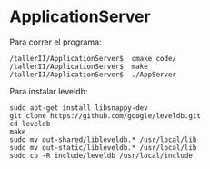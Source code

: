 # ApplicationServer

Para correr el programa:

```
/tallerII/ApplicationServer$  cmake code/
/tallerII/ApplicationServer$  make
/tallerII/ApplicationServer$  ./AppServer
```

Para instalar leveldb:

```
sudo apt-get install libsnappy-dev
git clone https://github.com/google/leveldb.git
cd leveldb
make
sudo mv out-shared/libleveldb.* /usr/local/lib
sudo mv out-static/libleveldb.* /usr/local/lib
sudo cp -R include/leveldb /usr/local/include
```

